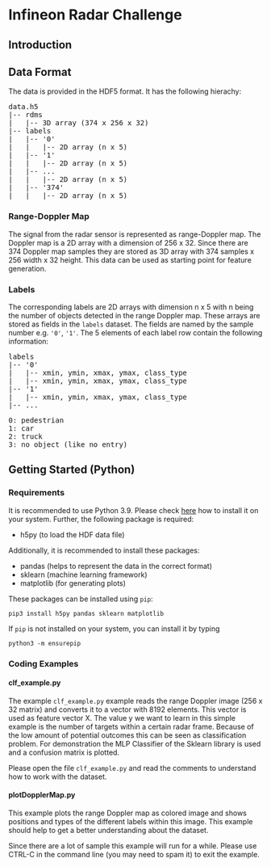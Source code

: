 # Infineon Radar Challenge

## Introduction

## Data Format

The data is provided in the HDF5 format. It has the following hierachy:

<pre>
data.h5
|-- rdms
|   |-- 3D array (374 x 256 x 32)
|-- labels
|   |-- '0'
|   |   |-- 2D array (n x 5)
|   |-- '1'
|   |   |-- 2D array (n x 5)
|   |-- ...
|   |   |-- 2D array (n x 5)
|   |-- '374'
|   |   |-- 2D array (n x 5)
</pre>

### Range-Doppler Map
The signal from the radar sensor is represented as range-Doppler map. The Doppler map is a 2D array with a dimension of 256 x 32. Since there are 374 Doppler map samples they are stored as 3D array with 374 samples x 256 width x 32 height. This data can be used as starting point for feature generation.

### Labels
The corresponding labels are 2D arrays with dimension n x 5 with n being the number of objects detected in the range Doppler map. These arrays are stored as fields in the `labels` dataset. The fields are named by the sample number e.g. `'0'`, `'1'`. The 5 elements of each label row contain the following information:

<pre>
labels
|-- '0'
|   |-- xmin, ymin, xmax, ymax, class_type
|   |-- xmin, ymin, xmax, ymax, class_type
|-- '1'
|   |-- xmin, ymin, xmax, ymax, class_type
|-- ...
</pre>


<pre>
0: pedestrian
1: car
2: truck
3: no object (like no entry)
</pre>

## Getting Started (Python)

### Requirements
It is recommended to use Python 3.9. Please check [here](https://www.python.org/downloads/) how to install it on your system.
Further, the following package is required:
- h5py (to load the HDF data file)

Additionally, it is recommended to install these packages:
- pandas (helps to represent the data in the correct format)
- sklearn (machine learning framework)
- matplotlib (for generating plots)

These packages can be installed using `pip`:
```
pip3 install h5py pandas sklearn matplotlib
```

If `pip` is not installed on your system, you can install it by typing
```
python3 -m ensurepip
```

### Coding Examples

#### clf_example.py
The example `clf_example.py` example reads the range Doppler image (256 x 32 matrix) and converts it to a vector with 8192 elements. This vector is used as feature vector X. The value y we want to learn in this simple example is the number of targets within a certain radar frame. Because of the low amount of potential outcomes this can be seen as classification problem. For demonstration the MLP Classifier of the Sklearn library is used and a confusion matrix is plotted.

Please open the file `clf_example.py` and read the comments to understand how to work with the dataset.

#### plotDopplerMap.py
This example plots the range Doppler map as colored image and shows positions
and types of the different labels within this image. This example should help
to get a better understanding about the dataset.

Since there are a lot of sample this example will run for a while. Please use CTRL-C in the command line (you may need to spam it) to exit the example.